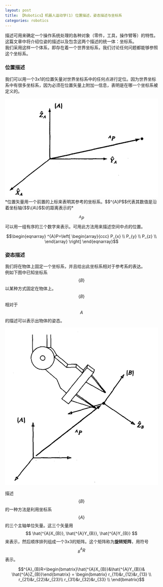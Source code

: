 ```yaml
---
layout: post
title: 【Robotics】机器人运动学(1) 位置描述，姿态描述与坐标系
categories: robotics
---
```

描述可用来确定一个操作系统处理的各种对象（零件，工具，操作臂等）的特性。这篇文章中将介绍位姿的描述以及包含这两个描述的统一体：坐标系。  
我们采用这样一个体系，即存在着一个世界坐标系，我们讨论任何问题都能够参照这个坐标系。

### 位置描述
我们可以用一个3x1的位置矢量对世界坐标系中的任何点进行定位。因为世界坐标系中有很多坐标系，因为必须在位置矢量上附加一信息，表明是在哪一个坐标系被定义的。

<img src="/assets/post/2021-8-1/1.png" class="center">
*位置矢量用一个前置的上标来表明其参考的坐标系。$$^{A}P$$代表其数值是沿着坐标轴{$$\{A\}$$}的距离表示的*

$$^{A}P$$可以用一组有序的三个数字来表示。可用此方法用来描述空间中点的位置。

$$\begin{eqnarray}
^{A}P=\left[
\begin{array}{ccc}
P_{x} \\
P_{y} \\
P_{z} \\
\end{array}
\right]
\end{eqnarray}$$

### 姿态描述
我们将在物体上固定一个坐标系，并且给出此坐标系相对于参考系的表达。  
例如下图中已知坐标系$$\{B\}$$以某种方式固定在物体上。$$\{B\}$$相对于$$A$$的描述可以表示出物体的姿态。

<img src="/assets/post/2021-8-1/2.png" class="center">

描述$$\{B\}$$的一种方法是利用坐标系$$\{A\}$$的三个主轴单位矢量。这三个矢量用$$ \hat{^{A}X_{B}}, \hat{^{A}Y_{B}}, \hat{^{A}Y_{B}} $$来表示，然后顺序排列组成一个3x3的矩阵。这个矩阵称为**旋转矩阵**，用符号 $$^{A}_{B}R$$ 表示。

$$^{A}_{B}R=\begin{bmatrix}\hat{^{A}X_{B}}&\hat{^{A}Y_{B}}&  \hat{^{A}Z_{B}}\end{bmatrix} =
\begin{bmatrix}
r_{11}&r_{12}&r_{13}  \\
r_{21}&r_{22}&r_{23}\\
r_{31}&r_{32}&r_{33} \\
\end{bmatrix}$$
